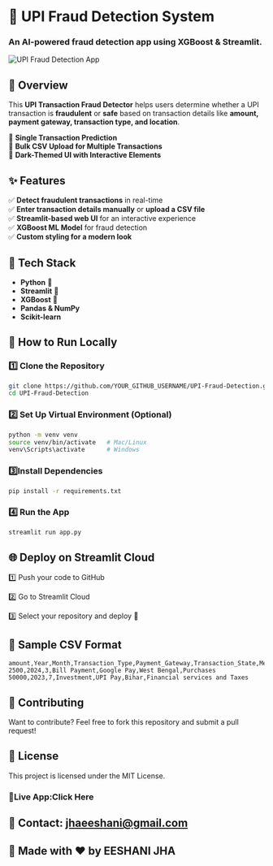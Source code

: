 # 🚀 UPI Fraud Detection System

### An AI-powered fraud detection app using **XGBoost & Streamlit**.

![UPI Fraud Detection App](https://your-image-link.com)  <!-- Replace with actual image URL -->

## 📌 Overview
This **UPI Transaction Fraud Detector** helps users determine whether a UPI transaction is **fraudulent** or **safe** based on transaction details like **amount, payment gateway, transaction type, and location**.

🔹 **Single Transaction Prediction**  
🔹 **Bulk CSV Upload for Multiple Transactions**  
🔹 **Dark-Themed UI with Interactive Elements**  

## ✨ Features
✅ **Detect fraudulent transactions** in real-time  
✅ **Enter transaction details manually** or **upload a CSV file**  
✅ **Streamlit-based web UI** for an interactive experience  
✅ **XGBoost ML Model** for fraud detection  
✅ **Custom styling for a modern look**  

## 🔧 Tech Stack
- **Python** 🐍  
- **Streamlit** 🎈  
- **XGBoost** 🚀  
- **Pandas & NumPy**  
- **Scikit-learn**  

## 🎯 How to Run Locally
### 1️⃣ **Clone the Repository**
```bash
git clone https://github.com/YOUR_GITHUB_USERNAME/UPI-Fraud-Detection.git
cd UPI-Fraud-Detection
```
### 2️⃣ **Set Up Virtual Environment (Optional)**
```bash
python -m venv venv
source venv/bin/activate   # Mac/Linux
venv\Scripts\activate      # Windows
```
### 3️⃣**Install Dependencies**
```bash
pip install -r requirements.txt
```
### 4️⃣ **Run the App**
```bash
streamlit run app.py
```
## 🌐 **Deploy on Streamlit Cloud**
1️⃣ Push your code to GitHub

2️⃣ Go to Streamlit Cloud

3️⃣ Select your repository and deploy 🎉


## 📂 **Sample CSV Format**
```csv
amount,Year,Month,Transaction_Type,Payment_Gateway,Transaction_State,Merchant_Category
2500,2024,3,Bill Payment,Google Pay,West Bengal,Purchases
50000,2023,7,Investment,UPI Pay,Bihar,Financial services and Taxes
```
## 🤝 **Contributing**
Want to contribute? Feel free to fork this repository and submit a pull request!

## 📜 **License**
This project is licensed under the MIT License.

### 🔗**Live App:Click Here**


## 📧 **Contact: jhaeeshani@gmail.com**



## 🚀 **Made with ❤️ by EESHANI JHA**



